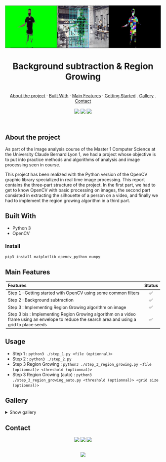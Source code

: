 <p align="center">
  <a href="#"><img src="./images/rg-auto-02.jpg" alt="banner" width="800"></a>

  <h1 align="center"> Background subtraction & Region Growing </h1>

  <p align="center">
    <br />
    <a href="#about-the-project">About the project</a>
    ·
    <a href="#built-with">Built With</a>
    ·
    <a href="#main-features">Main Features</a>
    ·
    <a href="#usage">Getting Started</a>
    .
    <a href="#gallery">Gallery</a>
    .
    <a href="#contact">Contact</a>
    <br>
    <br>
    <a href="https://www.linkedin.com/in/victor-combat/" target="_blank"><img src="https://img.shields.io/badge/LinkedIn-0d1117?style=for-the-badge&logo=linkedin&logoColor=0077B5"></a>
  <a href="https://github.com/VictorCombat" target="_blank"><img src="https://img.shields.io/badge/GitHub-0d1117?style=for-the-badge&logo=github&logoColor=white"></a>
  <a href="mailto:victor.cmbt@gmail.com" target="_blank"><img src="https://img.shields.io/badge/Gmail-0d1117?style=for-the-badge&logo=gmail&logoColor=D14836"></a>
  </p>
</p>

<br>

## About the project

As part of the Image analysis course of the Master 1 Computer Science at the University Claude Bernard Lyon 1, we had a project whose objective is to put into practice methods and algorithms of analysis and image processing seen in course.

This project has been realized with the Python version of the OpenCV graphic library specialized in real time image processing.
This report contains the three-part structure of the project.
In the first part, we had to get to know OpenCV with basic processing on images, the second part consisted in extracting the silhouette of a person on a video, and finally we had to implement the region growing algorithm in a third part.

## Built With

* Python 3
* OpenCV

### Install

```bash
pip3 install matplotlib opencv_python numpy
```

## Main Features

<div style="margin-left: auto;
    margin-right: auto;
    width: 500px">

   | <div style="width: 250px"> Features </div>                                                                                                      | Status |
   | :---                                                                                                                                            | :---: |
   | Step 1 : Getting started with OpenCV using some common filters                                                                                  | ✅ |
   | Step 2 : Background subtraction                                                                                                                 | ✅ |
   | Step 3 : Implementing Region Growing algorithm on image                                                                                         | ✅ |
   | Step 3 bis : Implementing Region Growing algorithm on a video frame using an envelope to reduce the search area and using a grid to place seeds | ✅ |

</div>

## Usage

* Step 1 : `python3 ./step_1.py <file (optionnal)> `
* Step 2 : `python3 ./step_2.py`
* Step 3 Region Growing : `python3 ./step_3_region_growing.py <file (optionnal)> <threshold (optionnal)>`
* Step 3 Region Growing (auto) : `python3 ./step_3_region_growing_auto.py <threshold (optionnal)> <grid size (optionnal)>`

## Gallery

<details>
  <summary> Show gallery </summary>

   <br>
   <img src="images/bg-subtraction-01.png" height="350"> <img src="images/bg-subtraction-02.png" height="350">
   <img src="images/rg-01.jpg" height="250">  <img src="images/rg-02.jpg" height="300"> 
   <img src="images/rg-auto-01.jpg" height="300"> <img src="images/rg-auto-02.jpg" height="300">
  
  
</details>

<!-- CONTACT -->
## Contact

<p align="center">
  <a href="https://www.linkedin.com/in/victor-combat/" target="_blank"><img src="https://img.shields.io/badge/LinkedIn-0d1117?style=for-the-badge&logo=linkedin&logoColor=0077B5"></a>
  <a href="https://github.com/VictorCombat" target="_blank"><img src="https://img.shields.io/badge/GitHub-0d1117?style=for-the-badge&logo=github&logoColor=white"></a>
  <a href="mailto:victor.cmbt@gmail.com" target="_blank"><img src="https://img.shields.io/badge/Gmail-0d1117?style=for-the-badge&logo=gmail&logoColor=D14836"></a>
</p>

##
<p align="center">
  <a href="#"><img src="https://forthebadge.com/images/badges/built-with-love.svg"></a>
</p>
